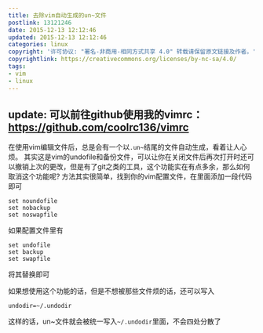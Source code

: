 ```yaml
---
title: 去除vim自动生成的un~文件
postlink: 13121246
date: 2015-12-13 12:12:46
updated: 2015-12-13 12:12:46
categories: linux
copyright: '许可协议: "署名-非商用-相同方式共享 4.0" 转载请保留原文链接及作者。'
copyrightlink: https://creativecommons.org/licenses/by-nc-sa/4.0/
tags:
- vim
- linux
---
```

update: 可以前往github使用我的vimrc：https://github.com/coolrc136/vimrc
---
在使用vim编辑文件后，总是会有一个以`.un~`结尾的文件自动生成，看着让人心烦。
其实这是vim的undofile和备份文件，可以让你在关闭文件后再次打开时还可以撤销上次的更改，<!--more-->但是有了git之类的工具，这个功能实在有点多余，那么如何取消这个功能呢?
方法其实很简单，找到你的vim配置文件，在里面添加一段代码即可
```
set noundofile
set nobackup
set noswapfile
```
如果配置文件里有
```
set undofile
set backup
set swapfile
```
将其替换即可

如果想使用这个功能的话，但是不想被那些文件烦的话，还可以写入
```
undodir=~/.undodir
```
这样的话，un~文件就会被统一写入`~/.undodir`里面，不会四处分散了
